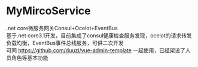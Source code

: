 # MyMircoService
.net core微服务网关Consul+Ocelot+EventBus  
基于.net core3.1开发，目前集成了consul健康检查服务发现，ocelot的请求转发负载均衡，EventBus事件总线服务，可供二次开发  
可同 https://github.com/duuzi/vue-admin-template 一起使用，已经架设了人员角色等基本功能

